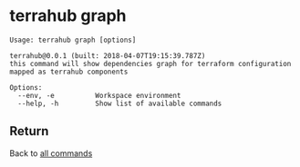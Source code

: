 # terrahub graph

```
Usage: terrahub graph [options]

terrahub@0.0.1 (built: 2018-04-07T19:15:39.787Z)
this command will show dependencies graph for terraform configuration mapped as terrahub components

Options:
  --env, -e 		 Workspace environment
  --help, -h 		 Show list of available commands
```


## Return
Back to [all commands](../commands.md)
